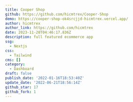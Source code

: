 ```yaml
---
title: Cooper Shop
github: https://github.com/hicmtrex/Cooper-Shop
demo: https://cooper-shop-ok4srcjjd-hicmtrex.vercel.app/
author: hicmtrex
author_link: https://github.com/hicmtrex
date: 2023-11-28T04:46:17.836Z
description: full featured ecommerce app
ssg:
  - Nextjs
css:
  - Tailwind
cms: []
category:
  - Dashboard
draft: false
publish_date: '2022-01-16T18:53:40Z'
update_date: '2022-06-21T18:56:14Z'
github_star: 17
github_fork: 1
---
```

